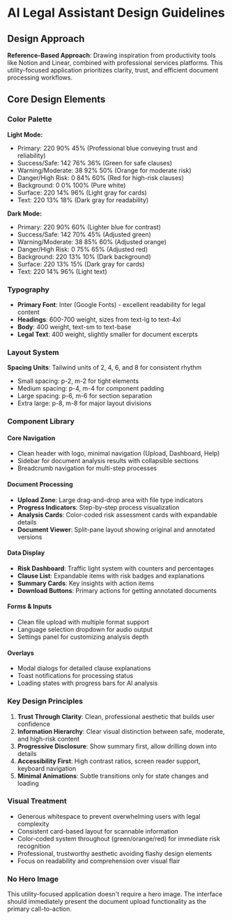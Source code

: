 # AI Legal Assistant Design Guidelines

## Design Approach
**Reference-Based Approach**: Drawing inspiration from productivity tools like Notion and Linear, combined with professional services platforms. This utility-focused application prioritizes clarity, trust, and efficient document processing workflows.

## Core Design Elements

### Color Palette
**Light Mode:**
- Primary: 220 90% 45% (Professional blue conveying trust and reliability)
- Success/Safe: 142 76% 36% (Green for safe clauses)
- Warning/Moderate: 38 92% 50% (Orange for moderate risk)
- Danger/High Risk: 0 84% 60% (Red for high-risk clauses)
- Background: 0 0% 100% (Pure white)
- Surface: 220 14% 96% (Light gray for cards)
- Text: 220 13% 18% (Dark gray for readability)

**Dark Mode:**
- Primary: 220 90% 60% (Lighter blue for contrast)
- Success/Safe: 142 70% 45% (Adjusted green)
- Warning/Moderate: 38 85% 60% (Adjusted orange)
- Danger/High Risk: 0 75% 65% (Adjusted red)
- Background: 220 13% 10% (Dark background)
- Surface: 220 13% 15% (Dark gray for cards)
- Text: 220 14% 96% (Light text)

### Typography
- **Primary Font**: Inter (Google Fonts) - excellent readability for legal content
- **Headings**: 600-700 weight, sizes from text-lg to text-4xl
- **Body**: 400 weight, text-sm to text-base
- **Legal Text**: 400 weight, slightly smaller for document excerpts

### Layout System
**Spacing Units**: Tailwind units of 2, 4, 6, and 8 for consistent rhythm
- Small spacing: p-2, m-2 for tight elements
- Medium spacing: p-4, m-4 for component padding
- Large spacing: p-6, m-6 for section separation
- Extra large: p-8, m-8 for major layout divisions

### Component Library

#### Core Navigation
- Clean header with logo, minimal navigation (Upload, Dashboard, Help)
- Sidebar for document analysis results with collapsible sections
- Breadcrumb navigation for multi-step processes

#### Document Processing
- **Upload Zone**: Large drag-and-drop area with file type indicators
- **Progress Indicators**: Step-by-step process visualization
- **Analysis Cards**: Color-coded risk assessment cards with expandable details
- **Document Viewer**: Split-pane layout showing original and annotated versions

#### Data Display
- **Risk Dashboard**: Traffic light system with counters and percentages
- **Clause List**: Expandable items with risk badges and explanations
- **Summary Cards**: Key insights with action items
- **Download Buttons**: Primary actions for getting annotated documents

#### Forms & Inputs
- Clean file upload with multiple format support
- Language selection dropdown for audio output
- Settings panel for customizing analysis depth

#### Overlays
- Modal dialogs for detailed clause explanations
- Toast notifications for processing status
- Loading states with progress bars for AI analysis

### Key Design Principles
1. **Trust Through Clarity**: Clean, professional aesthetic that builds user confidence
2. **Information Hierarchy**: Clear visual distinction between safe, moderate, and high-risk content
3. **Progressive Disclosure**: Show summary first, allow drilling down into details
4. **Accessibility First**: High contrast ratios, screen reader support, keyboard navigation
5. **Minimal Animations**: Subtle transitions only for state changes and loading

### Visual Treatment
- Generous whitespace to prevent overwhelming users with legal complexity
- Consistent card-based layout for scannable information
- Color-coded system throughout (green/orange/red) for immediate risk recognition
- Professional, trustworthy aesthetic avoiding flashy design elements
- Focus on readability and comprehension over visual flair

### No Hero Image
This utility-focused application doesn't require a hero image. The interface should immediately present the document upload functionality as the primary call-to-action.